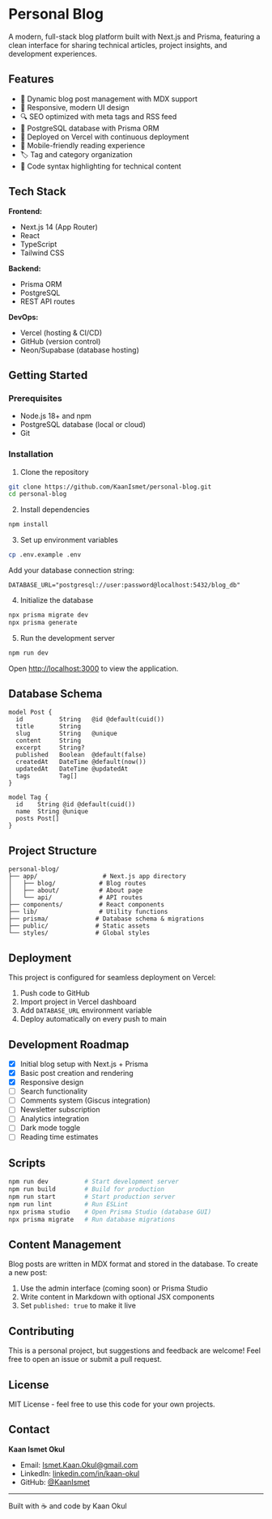 # Personal Blog

A modern, full-stack blog platform built with Next.js and Prisma, featuring a clean interface for sharing technical articles, project insights, and development experiences.

## Features

- 📝 Dynamic blog post management with MDX support
- 🎨 Responsive, modern UI design
- 🔍 SEO optimized with meta tags and RSS feed
- 💾 PostgreSQL database with Prisma ORM
- 🚀 Deployed on Vercel with continuous deployment
- 📱 Mobile-friendly reading experience
- 🏷️ Tag and category organization
- 💬 Code syntax highlighting for technical content

## Tech Stack

**Frontend:**
- Next.js 14 (App Router)
- React
- TypeScript
- Tailwind CSS

**Backend:**
- Prisma ORM
- PostgreSQL
- REST API routes

**DevOps:**
- Vercel (hosting & CI/CD)
- GitHub (version control)
- Neon/Supabase (database hosting)

## Getting Started

### Prerequisites

- Node.js 18+ and npm
- PostgreSQL database (local or cloud)
- Git

### Installation

1. Clone the repository
```bash
git clone https://github.com/KaanIsmet/personal-blog.git
cd personal-blog
```

2. Install dependencies
```bash
npm install
```

3. Set up environment variables
```bash
cp .env.example .env
```

Add your database connection string:
```
DATABASE_URL="postgresql://user:password@localhost:5432/blog_db"
```

4. Initialize the database
```bash
npx prisma migrate dev
npx prisma generate
```

5. Run the development server
```bash
npm run dev
```

Open [http://localhost:3000](http://localhost:3000) to view the application.

## Database Schema

```prisma
model Post {
  id          String   @id @default(cuid())
  title       String
  slug        String   @unique
  content     String
  excerpt     String?
  published   Boolean  @default(false)
  createdAt   DateTime @default(now())
  updatedAt   DateTime @updatedAt
  tags        Tag[]
}

model Tag {
  id    String @id @default(cuid())
  name  String @unique
  posts Post[]
}
```

## Project Structure

```
personal-blog/
├── app/                  # Next.js app directory
│   ├── blog/            # Blog routes
│   ├── about/           # About page
│   └── api/             # API routes
├── components/          # React components
├── lib/                 # Utility functions
├── prisma/             # Database schema & migrations
├── public/             # Static assets
└── styles/             # Global styles
```

## Deployment

This project is configured for seamless deployment on Vercel:

1. Push code to GitHub
2. Import project in Vercel dashboard
3. Add `DATABASE_URL` environment variable
4. Deploy automatically on every push to main

## Development Roadmap

- [x] Initial blog setup with Next.js + Prisma
- [x] Basic post creation and rendering
- [x] Responsive design
- [ ] Search functionality
- [ ] Comments system (Giscus integration)
- [ ] Newsletter subscription
- [ ] Analytics integration
- [ ] Dark mode toggle
- [ ] Reading time estimates

## Scripts

```bash
npm run dev          # Start development server
npm run build        # Build for production
npm run start        # Start production server
npm run lint         # Run ESLint
npx prisma studio    # Open Prisma Studio (database GUI)
npx prisma migrate   # Run database migrations
```

## Content Management

Blog posts are written in MDX format and stored in the database. To create a new post:

1. Use the admin interface (coming soon) or Prisma Studio
2. Write content in Markdown with optional JSX components
3. Set `published: true` to make it live

## Contributing

This is a personal project, but suggestions and feedback are welcome! Feel free to open an issue or submit a pull request.

## License

MIT License - feel free to use this code for your own projects.

## Contact

**Kaan Ismet Okul**
- Email: Ismet.Kaan.Okul@gmail.com
- LinkedIn: [linkedin.com/in/kaan-okul](https://linkedin.com/in/kaan-okul)
- GitHub: [@KaanIsmet](https://github.com/KaanIsmet)

---

Built with ☕ and code by Kaan Okul
